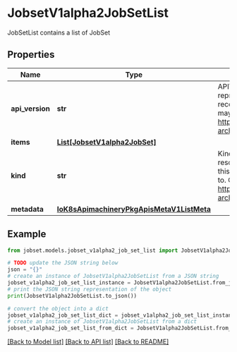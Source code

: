 # JobsetV1alpha2JobSetList

JobSetList contains a list of JobSet

## Properties

Name | Type | Description | Notes
------------ | ------------- | ------------- | -------------
**api_version** | **str** | APIVersion defines the versioned schema of this representation of an object. Servers should convert recognized schemas to the latest internal value, and may reject unrecognized values. More info: https://git.k8s.io/community/contributors/devel/sig-architecture/api-conventions.md#resources | [optional] 
**items** | [**List[JobsetV1alpha2JobSet]**](JobsetV1alpha2JobSet.md) |  | 
**kind** | **str** | Kind is a string value representing the REST resource this object represents. Servers may infer this from the endpoint the client submits requests to. Cannot be updated. In CamelCase. More info: https://git.k8s.io/community/contributors/devel/sig-architecture/api-conventions.md#types-kinds | [optional] 
**metadata** | [**IoK8sApimachineryPkgApisMetaV1ListMeta**](IoK8sApimachineryPkgApisMetaV1ListMeta.md) |  | [optional] 

## Example

```python
from jobset.models.jobset_v1alpha2_job_set_list import JobsetV1alpha2JobSetList

# TODO update the JSON string below
json = "{}"
# create an instance of JobsetV1alpha2JobSetList from a JSON string
jobset_v1alpha2_job_set_list_instance = JobsetV1alpha2JobSetList.from_json(json)
# print the JSON string representation of the object
print(JobsetV1alpha2JobSetList.to_json())

# convert the object into a dict
jobset_v1alpha2_job_set_list_dict = jobset_v1alpha2_job_set_list_instance.to_dict()
# create an instance of JobsetV1alpha2JobSetList from a dict
jobset_v1alpha2_job_set_list_from_dict = JobsetV1alpha2JobSetList.from_dict(jobset_v1alpha2_job_set_list_dict)
```
[[Back to Model list]](../README.md#documentation-for-models) [[Back to API list]](../README.md#documentation-for-api-endpoints) [[Back to README]](../README.md)


